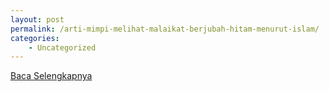 ```yaml
---
layout: post
permalink: /arti-mimpi-melihat-malaikat-berjubah-hitam-menurut-islam/
categories:
    - Uncategorized
---
```


[Baca Selengkapnya](/07)